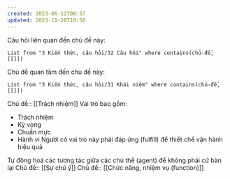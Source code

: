 ```yaml
---
created: 2023-06-12T00:57
updated: 2023-11-28T10:50
---
```

Câu hỏi liên quan đến chủ đề này:
```dataview
List from "3 Kiến thức, câu hỏi/32 Câu hỏi" where contains(chủ-đề,[[]]) 
```

Chủ đề quan tâm đến chủ đề này:
```dataview
List from "3 Kiến thức, câu hỏi/31 Khái niệm" where contains(chủ-đề,[[]]) 
```
Chủ đề:: [[Trách nhiệm]]
Vai trò bao gồm:
- Trách nhiệm
- Kỳ vọng
- Chuẩn mực
- Hành vi
Người có vai trò này phải đáp ứng (fulfill) để thiết chế vận hành hiệu quả

Tự động hoá các tương tác giữa các chủ thể (agent) để không phải cứ bàn lại 
Chủ đề:: [[Sự chú ý]]
Chủ đề:: [[Chức năng, nhiệm vụ (function)]]
